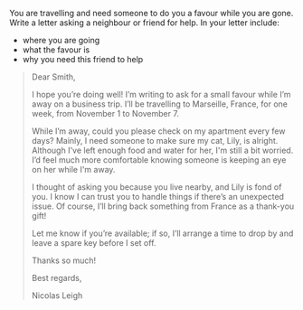 You are travelling and need someone to do you a favour while you are gone. Write a letter asking a neighbour or friend for help. In your letter include:  

- where you are going 
- what the favour is 
- why you need this friend to help

> Dear Smith,
>
> I hope you’re doing well! I’m writing to ask for a small favour while I’m away on a business trip. I’ll be travelling to Marseille, France, for one week, from November 1 to November 7.
>
> While I’m away, could you please check on my apartment every few days? Mainly, I need someone to make sure my cat, Lily, is alright. Although I've left enough food and water for her, I'm still a bit worried. I’d feel much more comfortable knowing someone is keeping an eye on her while I'm away.
>
> I thought of asking you because you live nearby, and Lily is fond of you. I know I can trust you to handle things if there’s an unexpected issue. Of course, I’ll bring back something from France as a thank-you gift!
>
> Let me know if you’re available; if so, I’ll arrange a time to drop by and leave a spare key before I set off.
>
> Thanks so much!
>
> Best regards,
>
> Nicolas Leigh